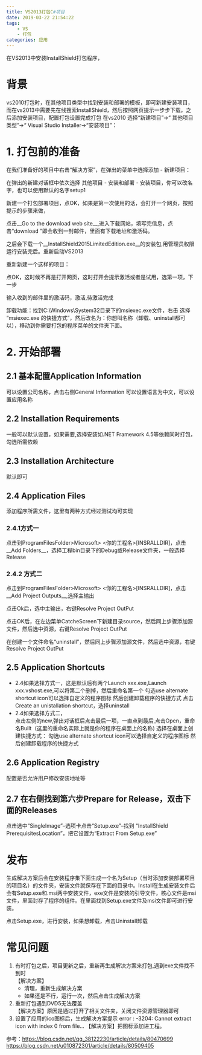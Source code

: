 ```yaml
---
title: VS2013打包C#项目
date: 2019-03-22 21:54:22
tags: 
    - VS
    - 打包
categories: 应用
---
```

在VS2013中安装InstallShield打包程序，
<!--more-->
# 背景
vs2010打包时，在其他项目类型中找到安装和部署的模板，即可新建安装项目，而在vs2013中需要先在线搜索InstallShield，然后按照网页提示一步步下载，之后添加安装项目，配置打包设置完成打包
 在vs2010 选择“新建项目”→“ 其他项目类型”→“ Visual Studio Installer→“安装项目”：
# 1. 打包前的准备
在我们准备好的项目中右击“解决方案”，在弹出的菜单中选择添加 - 新建项目：
 
在弹出的新建对话框中依次选择 其他项目 - 安装和部署 - 安装项目，你可以改名字，也可以使用默认的名字setup1

新建一个打包部署项目，点OK，如果是第一次使用的话，会打开一个网页，按照提示的步骤来做，

点击__Go to the download web site__,进入下载网站，填写完信息，点击“download ”即会收到一封邮件，里面有下载地址和激活码。

之后会下载一个__InstallShield2015LimitedEdition.exe__的安装包,用管理员权限运行安装完后。重新启动VS2013

重新新建一个这样的项目：

点OK，这时候不再是打开网页，这时打开会提示激活或者是试用，选第一项，下一步

输入收到的邮件里的激活码，激活,待激活完成

卸载功能：找到C:\Windows\System32目录下的msiexec.exe文件，右击 选择 “msiexec.exe 的快捷方式”，然后改名为：你想叫名称（卸载、uninstall都可以），移动到你需要打包的程序菜单的文件夹下面。
# 2. 开始部署
## 2.1 基本配置Application Information
   可以设置公司名称，点击右侧General Information 可以设置语言为中文，可以设置应用名称
## 2.2 Installation Requirements
   一般可以默认设置，如果需要,选择安装如.NET Framework 4.5等依赖同时打包，勾选所需依赖
## 2.3 Installation Architecture
   默认即可
## 2.4 Application Files
   添加程序所需文件，这里有两种方式经过测试均可实现
### 2.4.1方式一
   点击到ProgramFilesFolder>Microsoft> <你的工程名>[INSRALLDIR]，点击__Add Folders__，选择工程bin目录下的Debug或Release文件夹，一般选择Release
### 2.4.2 方式二
   点击到ProgramFilesFolder>Microsoft> <你的工程名>[INSRALLDIR]，点击__Add Project Outputs__,选择主输出
   
   点击Ok后，选中主输出，右键Resolve Project OutPut
   
   点击OK后，在左边菜单CatcheScreen下新建目录source，然后同上步骤添加源文件，然后选中资源，右键Resolve Project OutPut
   
   在创建一个文件命名“uninstall”，然后同上步骤添加源文件，然后选中资源，右键Resolve Project OutPut
## 2.5 Application Shortcuts
   + 2.4如果选择方式一，这是默认后有两个Launch xxx.exe,Launch xxx.vshost.exe,可以将第二个删掉，然后重命名第一个
      勾选use alternate shortcut icon可以选择自定义的程序图标
      然后创建卸载程序的快捷方式
      点击Create an unistallation shortcut，选择uninstall
   + 2.4如果选择方式二，  
       点击左侧的new,弹出对话框后点击最后一项，一直点到最后,点击Open，重命名Built（这里的重命名实际上就是你的程序在桌面上的名称) 选择在桌面上创建快捷方式：
      勾选use alternate shortcut icon可以选择自定义的程序图标
           然后创建卸载程序的快捷方式
## 2.6  Application Registry
   配置是否允许用户修改安装地址等
## 2.7 在右侧找到第六步Prepare for Release，双击下面的Releases
  点击选中“SingleImage”–选项卡点击“Setup.exe”–找到 “InstallShield PrerequisitesLocation”，把它设置为“Extract From Setup.exe”   
# 发布
  生成解决方案后会在安装程序集下面生成一个名为Setup（当时添加安装部署项目的项目名）的文件夹，安装文件就保存在下面的目录中。Install在生成安装文件后会有Setup.exe和.msi两中安装文件，exe文件是安装的引导文件，核心文件是msi文件，里面封存了程序的组件。在里面找到Setup.exe文件及msi文件即可进行安装。

 点击Setup.exe，进行安装，如果想卸载，点击Uninstall卸载
# 常见问题
  1. 有时打包之后，项目更新之后，重新再生成解决方案来打包,遇到exe文件找不到时  
      【解决方案】
      + 清理，重新生成解决方案
      + 如果还是不行，运行一次，然后点击生成解决方案
  2. 重新打包遇到DVD5无法覆盖  
      【解决方案】原因是通过打开了相关文件夹，关闭文件资源管理器即可
  3. 设置了应用的ico图标后，生成解决方案提示 error : -3204: Cannot extract icon with index 0 from file...
      【解决方案】把图标添加进工程。
      
参考：https://blog.csdn.net/qq_38122230/article/details/80470699
https://blog.csdn.net/u010872301/article/details/80509405
